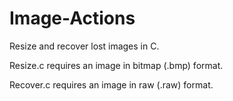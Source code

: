 # Image-Actions
Resize and recover lost images in C.

Resize.c requires an image in bitmap (.bmp) format. 

Recover.c requires an image in raw (.raw) format.

